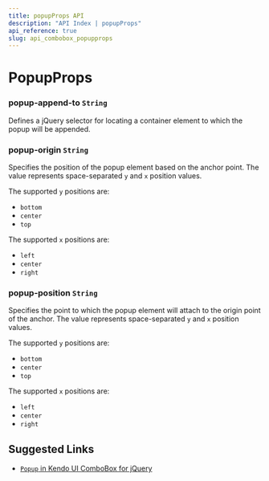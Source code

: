 ```yaml
---
title: popupProps API
description: "API Index | popupProps"
api_reference: true
slug: api_combobox_popupprops
---
```


# PopupProps

### popup-append-to `String`

Defines a jQuery selector for locating a container element to which the popup will be appended.

### popup-origin `String`

Specifies the position of the popup element based on the anchor point. The value represents space-separated `y` and `x` position values.

The supported `y` positions are:

* `bottom`
* `center`
* `top`

The supported `x` positions are:

* `left`
* `center`
* `right`

### popup-position `String`

Specifies the point to which the popup element will attach to the origin point of the anchor. The value represents space-separated `y` and `x` position values.

The supported `y` positions are:

* `bottom`
* `center`
* `top`

The supported `x` positions are:

* `left`
* `center`
* `right`

## Suggested Links

* [`Popup` in Kendo UI ComboBox for jQuery](https://docs.telerik.com/kendo-ui/api/javascript/ui/combobox/configuration/popup)
